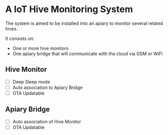 # A IoT Hive Monitoring System

The system is aimed to be installed into an apiary to monitor several related hives.

It consists on:
- One or more hive monitors
- One apiary bridge that will communicate with the cloud via GSM or WiFi


## Hive Monitor
- [ ] Deep Sleep mode
- [ ] Auto association to Apiary Bridge
- [ ] OTA Updatable

## Apiary Bridge
- [ ] Auto association of Hive Monitor
- [ ] OTA Updatable
